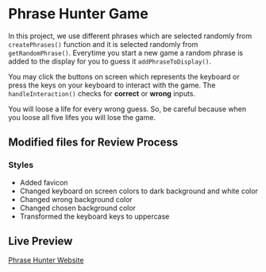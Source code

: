 # Phrase Hunter Game

In this project, we use different phrases which are selected randomly from `createPhrases()` function and it is selected randomly from `getRandomPhrase()`. Everytime you start a new game a random phrase is added to the display for you to guess it `addPhraseToDisplay()`.

You may click the buttons on screen which represents the keyboard or press the keys on your keyboard to interact with the game. The `handleInteraction()` checks for **correct** or **wrong** inputs.

You will loose a life for every wrong guess. So, be careful because when you loose all five lifes you will lose the game.

## Modified files for Review Process

### Styles

- Added favicon
- Changed keyboard on screen colors to dark background and white color
- Changed wrong background color
- Changed chosen background color
- Transformed the keyboard keys to uppercase

## Live Preview

[Phrase Hunter Website](https://argzon.github.io/Phrase-Hunter-OOP-Game-Show-App/)
